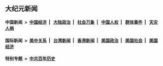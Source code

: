 ## 大纪元新闻

#### 中国新闻 &nbsp;>&nbsp; [中国经济](indexes/ncid283/README.md?07020445) &nbsp;| &nbsp; [大陆政治](indexes/ncid277/README.md?07020445) &nbsp;| &nbsp; [社会万象](indexes/ncid282/README.md?07020445) &nbsp;| &nbsp; [中国人权](indexes/ncid278/README.md?07020445) &nbsp;| &nbsp; [群体事件](indexes/ncid279/README.md?07020445) &nbsp;| &nbsp; [天灾人祸](indexes/ncid280/README.md?07020445)

#### 国际新闻 &nbsp;>&nbsp; [美中关系](indexes/nf1412576/README.md?07020445) &nbsp;| &nbsp; [台湾新闻](indexes/ncid1349361/README.md?07020445) &nbsp;| &nbsp; [香港新闻](indexes/ncid1349362/README.md?07020445) &nbsp;| &nbsp; [美国政治](indexes/ncid1078159/README.md?07020445) &nbsp;| &nbsp; [美国社会](indexes/ncid1078160/README.md?07020445) &nbsp;| &nbsp; [美国经济](indexes/ncid1078158/README.md?07020445)

#### 特别专题 &nbsp;>&nbsp; [中共百年历史](https://github.com/easy2view/epoch-special/blob/master/README.md?07020445)  
